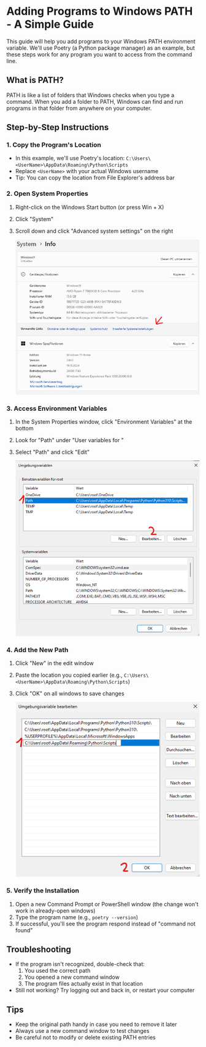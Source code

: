 # Adding Programs to Windows PATH - A Simple Guide

This guide will help you add programs to your Windows PATH environment variable. We'll use Poetry (a Python package
manager) as an example, but these steps work for any program you want to access from the command line.

## What is PATH?

PATH is like a list of folders that Windows checks when you type a command. When you add a folder to PATH, Windows can
find and run programs in that folder from anywhere on your computer.

## Step-by-Step Instructions

### 1. Copy the Program's Location

- In this example, we'll use Poetry's location: `C:\Users\<UserName>\AppData\Roaming\Python\Scripts`
- Replace `<UserName>` with your actual Windows username
- Tip: You can copy the location from File Explorer's address bar

### 2. Open System Properties

1. Right-click on the Windows Start button (or press Win + X)
2. Click "System"
3. Scroll down and click "Advanced system settings" on the right

   ![System Settings](../assets/windows-path/img1.png)

### 3. Access Environment Variables

1. In the System Properties window, click "Environment Variables" at the bottom
2. Look for "Path" under "User variables for <your username>"
3. Select "Path" and click "Edit"

   ![Environment Variables](../assets/windows-path/img2.png)

### 4. Add the New Path

1. Click "New" in the edit window
2. Paste the location you copied earlier (e.g., `C:\Users\<UserName>\AppData\Roaming\Python\Scripts`)
3. Click "OK" on all windows to save changes

   ![Edit Path](../assets/windows-path/img3.png)

### 5. Verify the Installation

1. Open a new Command Prompt or PowerShell window (the change won't work in already-open windows)
2. Type the program name (e.g., `poetry --version`)
3. If successful, you'll see the program respond instead of "command not found"

## Troubleshooting

- If the program isn't recognized, double-check that:
    1. You used the correct path
    2. You opened a new command window
    3. The program files actually exist in that location
- Still not working? Try logging out and back in, or restart your computer

## Tips

- Keep the original path handy in case you need to remove it later
- Always use a new command window to test changes
- Be careful not to modify or delete existing PATH entries
